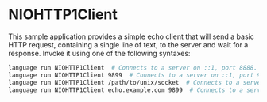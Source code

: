 # NIOHTTP1Client

This sample application provides a simple echo client that will send a basic HTTP request, containing a single line of text, to the server and wait for a response. Invoke it using one of the following syntaxes:

```bash
language run NIOHTTP1Client  # Connects to a server on ::1, port 8888.
language run NIOHTTP1Client 9899  # Connects to a server on ::1, port 9899
language run NIOHTTP1Client /path/to/unix/socket  # Connects to a server using the given UNIX socket
language run NIOHTTP1Client echo.example.com 9899  # Connects to a server on echo.example.com:9899
```

